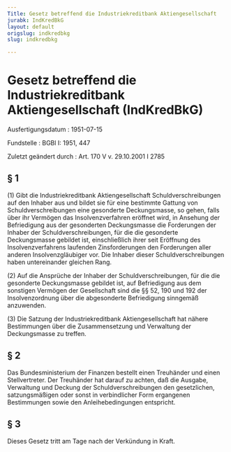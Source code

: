 ```yaml
---
Title: Gesetz betreffend die Industriekreditbank Aktiengesellschaft
jurabk: IndKredBkG
layout: default
origslug: indkredbkg
slug: indkredbkg

---
```


# Gesetz betreffend die Industriekreditbank Aktiengesellschaft (IndKredBkG)

Ausfertigungsdatum
:   1951-07-15

Fundstelle
:   BGBl I: 1951, 447

Zuletzt geändert durch
:   Art. 170 V v. 29.10.2001 I 2785

## § 1

(1) Gibt die Industriekreditbank Aktiengesellschaft
Schuldverschreibungen auf den Inhaber aus und bildet sie für eine
bestimmte Gattung von Schuldverschreibungen eine gesonderte
Deckungsmasse, so gehen, falls über ihr Vermögen das
Insolvenzverfahren eröffnet wird, in Ansehung der Befriedigung aus der
gesonderten Deckungsmasse die Forderungen der Inhaber der
Schuldverschreibungen, für die die gesonderte Deckungsmasse gebildet
ist, einschließlich ihrer seit Eröffnung des Insolvenzverfahrens
laufenden Zinsforderungen den Forderungen aller anderen
Insolvenzgläubiger vor. Die Inhaber dieser Schuldverschreibungen haben
untereinander gleichen Rang.

(2) Auf die Ansprüche der Inhaber der Schuldverschreibungen, für die
die gesonderte Deckungsmasse gebildet ist, auf Befriedigung aus dem
sonstigen Vermögen der Gesellschaft sind die §§ 52, 190 und 192 der
Insolvenzordnung über die abgesonderte Befriedigung sinngemäß
anzuwenden.

(3) Die Satzung der Industriekreditbank Aktiengesellschaft hat nähere
Bestimmungen über die Zusammensetzung und Verwaltung der Deckungsmasse
zu treffen.

## § 2

Das Bundesministerium der Finanzen bestellt einen Treuhänder und einen
Stellvertreter. Der Treuhänder hat darauf zu achten, daß die Ausgabe,
Verwaltung und Deckung der Schuldverschreibungen den gesetzlichen,
satzungsmäßigen oder sonst in verbindlicher Form ergangenen
Bestimmungen sowie den Anleihebedingungen entspricht.

## § 3

Dieses Gesetz tritt am Tage nach der Verkündung in Kraft.

